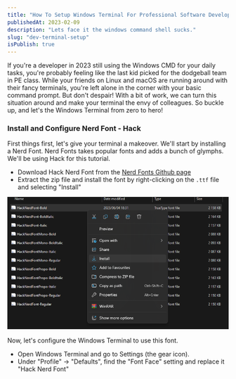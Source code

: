 ```yaml
---
title: "How To Setup Windows Terminal For Professional Software Development"
publishedAt: 2023-02-09
description: "Lets face it the windows command shell sucks."
slug: "dev-terminal-setup"
isPublish: true
---
```


If you're a developer in 2023 still using the Windows CMD for your daily tasks, you're probably feeling like the last kid picked for the dodgeball team in PE class. While your friends on Linux and macOS are running around with their fancy terminals, you're left alone in the corner with your basic command prompt. But don't despair! With a bit of work, we can turn this situation around and make your terminal the envy of colleagues. So buckle up, and let's the Windows Terminal from zero to hero!

### Install and Configure Nerd Font - Hack

First things first, let's give your terminal a makeover. We'll start by installing a Nerd Font. Nerd Fonts takes popular fonts and adds a bunch of glymphs. We'll be using Hack for this tutorial.

- Download Hack Nerd Font from the [Nerd Fonts Github page](https://github.com/ryanoasis/nerd-fonts/releases)
- Extract the zip file and install the font by right-clicking on the `.ttf` file and selecting "Install"

![Alt text](../../../public/blog-images/1.png)

Now, let's configure the Windows Terminal to use this font.

- Open Windows Terminal and go to Settings (the gear icon).
- Under "Profile" -> "Defaults", find the "Font Face" setting and replace it "Hack Nerd Font"
